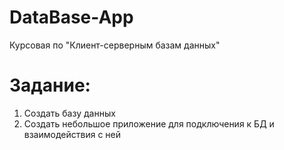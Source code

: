 # DataBase-App
Курсовая по "Клиент-серверным базам данных"
# Задание:
1. Создать базу данных
2. Создать небольшое приложение для подключения к БД и взаимодействия с ней
